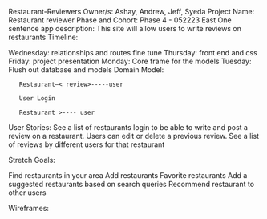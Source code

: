 Restaurant-Reviewers
Owner/s:
Ashay, Andrew, Jeff, Syeda
Project Name:
Restaurant reviewer
Phase and Cohort:
Phase 4 - 052223 East
One sentence app description:
This site will allow users to write reviews on restaurants
Timeline:


Wednesday: relationships and routes fine tune
Thursday: front end and css
Friday: project presentation
Monday: Core frame for the models 
Tuesday: Flush out database and models
Domain Model:  

       Restaurant—< review>-----user

       User Login

       Restaurant >---- user

User Stories:
See a list of restaurants
login to be able to write and post a review on a restaurant. 
Users can edit or delete a previous review.
See a list of reviews by different users for that restaurant 



Stretch Goals:

Find restaurants in your area
Add restaurants 
Favorite restaurants
Add a suggested restaurants based on search queries
Recommend restaurant to other users

Wireframes: 

